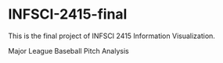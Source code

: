# INFSCI-2415-final
This is the final project of INFSCI 2415 Information Visualization.

Major League Baseball Pitch Analysis
